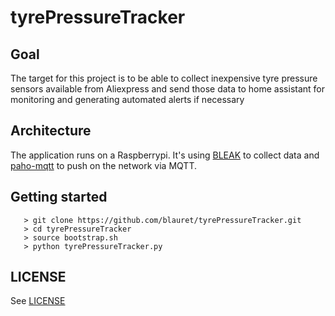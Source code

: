 # tyrePressureTracker

## Goal

The target for this project is to be able to collect inexpensive tyre pressure
sensors available from Aliexpress and send those data to home assistant for monitoring and generating automated alerts if necessary

## Architecture

The application runs on a Raspberrypi. It's using [BLEAK](https://github.com/hbldh/bleak) to collect data and [paho-mqtt](http://www.eclipse.org/paho/) to push on the network via MQTT. 

## Getting started

```console
   > git clone https://github.com/blauret/tyrePressureTracker.git
   > cd tyrePressureTracker
   > source bootstrap.sh
   > python tyrePressureTracker.py
```

## LICENSE

See [LICENSE](LICENSE)
